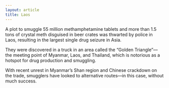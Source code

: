 ```yaml
---
layout: article
title: Laos
---
```

A plot to smuggle 55 million methamphetamine tablets and more than 1.5 tons of crystal meth disguised in beer crates was thwarted by police in Laos, resulting in the largest single drug seizure in Asia.

They were discovered in a truck in an area called the “Golden Triangle”––the meeting point of Myanmar, Laos, and Thailand, which is notorious as a hotspot for drug production and smuggling.

With recent unrest in Myanmar’s Shan region and Chinese crackdown on the trade, smugglers have looked to alternative routes––in this case, without much success.